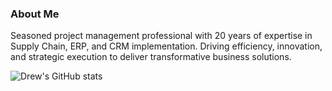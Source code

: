 
### About Me
Seasoned project management professional with 20 years of expertise in Supply Chain, ERP, and CRM implementation. Driving efficiency, innovation, and strategic execution to deliver transformative business solutions.
<!--
**armollura/armollura** is a ✨ _special_ ✨ repository because its `README.md` (this file) appears on your GitHub profile.

Here are some ideas to get you started:

- 🔭 I’m currently working on ...
- 🌱 I’m currently learning ...
- 👯 I’m looking to collaborate on ...
- 🤔 I’m looking for help with ...
- 💬 Ask me about ...
- 📫 How to reach me: ...
- 😄 Pronouns: ...
- ⚡ Fun fact: ...
-->
![Drew's GitHub stats](https://github-readme-stats.vercel.app/api?username=shaheerairaj&show_icons=true&theme=nightowl)
